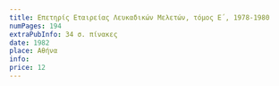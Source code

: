 ```yaml
---
title: Επετηρίς Εταιρείας Λευκαδικών Μελετών, τόμος Ε΄, 1978-1980
numPages: 194
extraPubInfo: 34 σ. πίνακες
date: 1982
place: Αθήνα
info: 
price: 12
---
```

